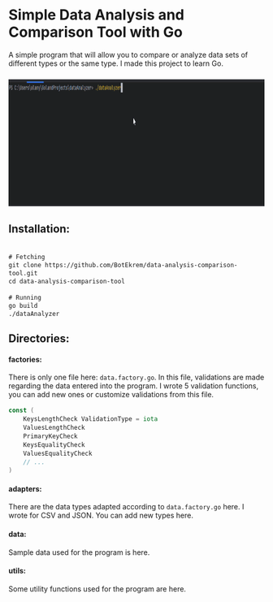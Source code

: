 # Simple Data Analysis and Comparison Tool with Go

A simple program that will allow you to compare or analyze data sets of different types or the same type. I made this project to learn Go.

###

<img height="250" width="100%" src="https://github.com/BotEkrem/data-analysis-comparison-tool/blob/main/assets/usage.gif"  />

###


## Installation: 
```shell

# Fetching
git clone https://github.com/BotEkrem/data-analysis-comparison-tool.git
cd data-analysis-comparison-tool

# Running
go build
./dataAnalyzer

```

## Directories:
#### factories:
There is only one file here: `data.factory.go`. In this file, validations are made regarding the data entered into the program. I wrote 5 validation functions, you can add new ones or customize validations from this file.

```go
const (
	KeysLengthCheck ValidationType = iota
	ValuesLengthCheck
	PrimaryKeyCheck
	KeysEqualityCheck
	ValuesEqualityCheck
	// ...
)
```

#### adapters:  
There are the data types adapted according to `data.factory.go` here. I wrote for CSV and JSON. You can add new types here.
#### data:
Sample data used for the program is here.
#### utils:
Some utility functions used for the program are here.

